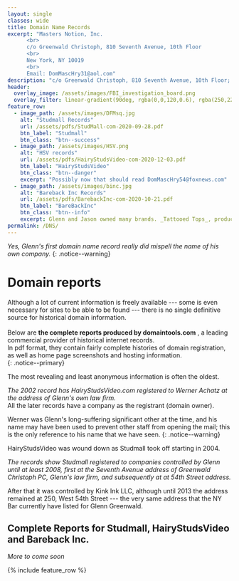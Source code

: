 ```yaml
---
layout: single
classes: wide
title: Domain Name Records
excerpt: "Masters Notion, Inc.
      <br>
      c/o Greenwald Christoph, 810 Seventh Avenue, 10th Floor
      <br>
      New York, NY 10019 
      <br>
      Email: DomMascHry31@aol.com"
description: "c/o Greenwald Christoph, 810 Seventh Avenue, 10th Floor; Email:DomMascHry31@aol.com"
header:
  overlay_image: /assets/images/FBI_investigation_board.png
  overlay_filter: linear-gradient(90deg, rgba(0,0,120,0.6), rgba(250,220,220,0.1)) 
feature_row:
  - image_path: /assets/images/DFMsq.jpg
    alt: "Studmall Records"
    url: /assets/pdfs/StudMall-com-2020-09-28.pdf
    btn_label: "Studmall"
    btn_class: "btn--success"
  - image_path: /assets/images/HSV.png
    alt: "HSV records"
    url: /assets/pdfs/HairyStudsVideo-com-2020-12-03.pdf
    btn_label: "HairyStudsVideo"
    btn_class: "btn--danger"
    excerpt: "Possibly now that should read DomMascHry54@foxnews.com"
  - image_path: /assets/images/binc.jpg
    alt: "Bareback Inc Records"
    url: /assets/pdfs/BarebackInc-com-2020-10-21.pdf
    btn_label: "BareBackInc"
    btn_class: "btn--info" 
    excerpt: Glenn and Jason owned many brands. _Tattooed Tops_, produced in Brazil, unusually has Studmall **and** Bareback Inc. on the cover. And a familiar name.
permalink: /DNS/
---
```


_Yes, Glenn's first domain name record really did mispell the name of his own company._
{: .notice--warning}

# Domain reports

Although a lot of current information is freely available --- some is even necessary for sites to be able to be found --- there is no single definitive source for historical domain information. <br>  <br>
Below are __the complete reports produced by domaintools.com__  , a leading commercial provider of historical internet records.  
In pdf format, they contain fairly complete histories of domain registration, as well as home page screenshots and hosting information.  
{: .notice--primary}


The most revealing and least anonymous information is often the oldest.




_The 2002 record has HairyStudsVideo.com registered to Werner Achatz at the address of
Glenn's own law firm._  
All the later records have a company as the registrant (domain owner).

Werner was Glenn's long-suffering significant other at the time, and his name may have  been used to prevent other staff from opening the mail; this is the only reference to his name that we have seen.
{: .notice--warning}

HairyStudsVideo was wound down as Studmall took off starting in 2004.

_The records show Studmall registered to companies controlled by Glenn until at least 2008, first at the Seventh Avenue address of Greenwald Christoph PC, Glenn's law firm, and subsequently at at 54th Street address._

After that it was controlled by Kink Ink LLC, although until 2013 the address remained at 250, West 54th Street --- the very same address that the NY Bar currently have listed for Glenn Greenwald.

## Complete Reports for Studmall, HairyStudsVideo and Bareback Inc.

_More to come soon_

{% include feature_row %}